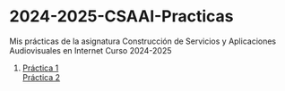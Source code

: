 # 2024-2025-CSAAI-Practicas
Mis prácticas de la asignatura Construcción de Servicios y Aplicaciones Audiovisuales en Internet Curso 2024-2025


<ol>
    <li>
        <dt><a href="https://RubenEnriquezValcarcel.github.io/2024-2025-CSAAI-Practicas/P1">Práctica 1</a></dt>  
        <dt><a href="https://RubenEnriquezValcarcel.github.io/2024-2025-CSAAI-Practicas/P2">Práctica 2</a></dt> 
    </li>

</ol>




